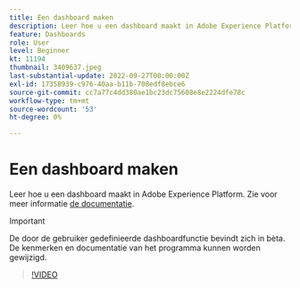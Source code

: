 ```yaml
---
title: Een dashboard maken
description: Leer hoe u een dashboard maakt in Adobe Experience Platform.
feature: Dashboards
role: User
level: Beginner
kt: 11194
thumbnail: 3409637.jpeg
last-substantial-update: 2022-09-27T00:00:00Z
exl-id: 17358939-c976-40aa-b11b-708edf8ebce6
source-git-commit: cc7a77c4dd380ae1bc23dc75608e8e2224dfe78c
workflow-type: tm+mt
source-wordcount: '53'
ht-degree: 0%

---
```


# Een dashboard maken

Leer hoe u een dashboard maakt in Adobe Experience Platform. Zie voor meer informatie [de documentatie](https://experienceleague.adobe.com/docs/experience-platform/dashboards/user-defined-dashboards.html).

>[!IMPORTANT]
>
>De door de gebruiker gedefinieerde dashboardfunctie bevindt zich in bèta. De kenmerken en documentatie van het programma kunnen worden gewijzigd.

>[!VIDEO](https://video.tv.adobe.com/v/3409637/?quality=12&learn=on)
